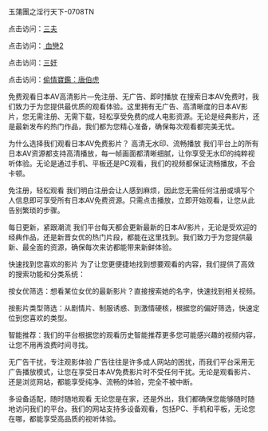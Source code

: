 玉蒲團之淫行天下-0708TN

点击访问：<a href="https://heiliaowzu4ur.pages.dev">三夫</a>

点击访问：<a href="https://heiliaozj3tjd.pages.dev"> 血戀2</a>

点击访问：<a href="https://heiliaoe8ajia.pages.dev">三奸</a>

点击访问：<a href="https://heiliaoxqkkct.pages.dev">偷情寶鑑：唐伯虎</a>

免费观看日本AV高清影片—免注册、无广告、即时播放
在搜索日本AV免费时，我们致力于为您提供最优质的观看体验。这里拥有无广告、高清晰度的日本AV影片，您无需注册、无需下载，轻松享受免费的成人电影资源。无论是经典影片，还是最新发布的热门作品，我们都为您精心准备，确保每次观看都完美无忧。

为什么选择我们观看日本AV免费影片？
高清无水印、流畅播放
我们平台上的所有日本AV资源都支持高清播放，每一帧画面都清晰细腻，让你享受无水印的纯粹视听体验。无论是通过手机、平板还是PC观看，我们的视频都保证流畅播放，不会卡顿。

免注册，轻松观看
我们明白注册会让人感到麻烦，因此您无需任何注册或填写个人信息即可享受所有日本AV免费资源。只需点击播放，立即开始观看，让您从此告别繁琐的步骤。

每日更新，紧跟潮流
我们平台每天都会更新最新的日本AV影片，无论是受欢迎的经典作品，还是新晋女优的热门片段，都能在这里找到。我们致力于为您提供最新、最全面的资源，确保每次来访都能带来新鲜体验。

快速找到您喜欢的影片
为了让您更便捷地找到想要观看的内容，我们提供了高效的搜索功能和分类系统：

按女优筛选：想看某位女优的最新影片？直接搜索她的名字，快速找到相关视频。

按影片类型筛选：从剧情片、制服诱惑、到激情硬核，根据您的偏好筛选，快速定位到您喜欢的类型。

智能推荐：我们的平台根据您的观看历史智能推荐更多您可能感兴趣的视频内容，让您不用再浪费时间寻找。

无广告干扰，专注观影体验
广告往往是许多成人网站的困扰，而我们平台采用无广告播放模式，让您在享受日本AV免费影片时不受任何干扰。无论是观看影片、还是浏览网站，都能享受纯净、流畅的体验，完全不被中断。

多设备适配，随时随地观看
无论您是在家，还是外出，我们都确保您能够随时随地访问我们的平台。我们的网站支持多设备观看，包括PC、手机和平板，无论您在哪，都能享受高品质的视听体验。




<span style="display:none;">[Canonical link] ( https://github.com/dtn2611/120000 ）</span>


